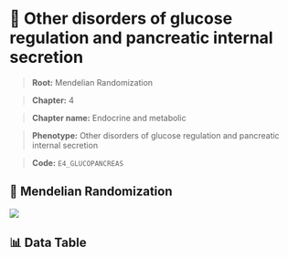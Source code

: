 # 🧪 Other disorders of glucose regulation and pancreatic internal secretion

> **Root:** Mendelian Randomization

> **Chapter:** 4  

> **Chapter name:** Endocrine and metabolic

> **Phenotype:** Other disorders of glucose regulation and pancreatic internal secretion  

> **Code:** `E4_GLUCOPANCREAS`

## 🧬 Mendelian Randomization  

<img src="/MR/Figures/Forward/E4_GLUCOPANCREAS.png"/>

## 📊 Data Table

<CsvTableMRF src="/MR_Data/Forward/E4_GLUCOPANCREAS.csv"/>
